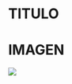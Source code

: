 # TITULO
# IMAGEN
![](https://pbs.twimg.com/profile_images/822547732376207360/5g0FC8XX_400x400.jpg)
